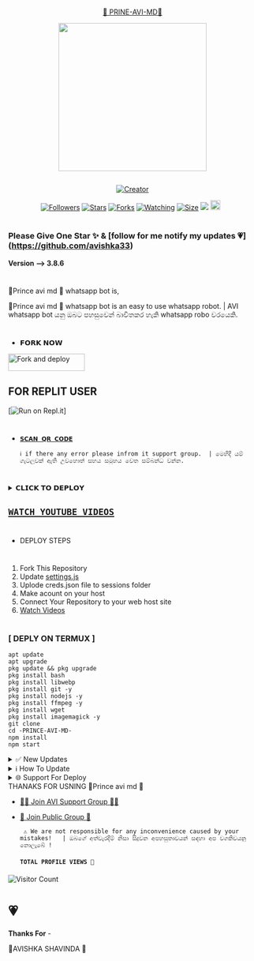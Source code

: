 <p align="center">
  <a href="#"><img src="http://readme-typing-svg.herokuapp.com?color=d1fa02&center=true&vCenter=true&multiline=false&lines=AVISHKA+SHAVINDA" alt="">
</p> 
 
<p align="center"> 
<u> 💖 PRINE-AVI-MD💖</u>
</p>
<p align="center">
<img src="https://avatars.githubusercontent.com/u/132133420?v=4.jpg" width="300" height="300"/>
</p>
<p align="center">
  <a href="#"><img src="http://readme-typing-svg.herokuapp.com?color=d1fa02&center=true&vCenter=true&multiline=false&lines=AVI+NET+HUNTER" alt="">
</p>
<p align="center">
<a href="#"><img title="Creator" src="https://img.shields.io/badge/Creator-AVI-red.svg?style=for-the-badge&logo=github"></a>
</p>
<p align="center">
<a href="https://github.com/darkmakerofc?tab=followers"><img title="Followers" src="https://img.shields.io/github/followers/AlipBot?color=green&style=flat-square"></a>
<a href="https://github.com/DarkMakerofc/Queen-Elisa-Md-V2/stargazers/"><img title="Stars" src="https://img.shields.io/github/stars/darkmakerofc/Queen-Elisa-MD-V2?color=white&style=flat-square"></a>
<a href="https://github.com/DarkMakerofc/Queen-Elisa-Md-V2/network/members"><img title="Forks" src="https://img.shields.io/github/forks/darkmakerofc/Queen-Elisa-MD-V2?color=yellow&style=flat-square"></a>
<a href="https://github.com/DarkMakerofc/Queen-Elisa-Md-V2/watchers"><img title="Watching" src="https://img.shields.io/github/watchers/darkmakerofc/Queen-Elisa-MD-V2?label=Watchers&color=red&style=flat-square"></a>
<a href="https://github.com/DarkMakerofc/Queen-Elisa-Md-V2/"><img title="Size" src="https://img.shields.io/github/repo-size/AlipBot/Api-Alpis?style=flat-square&color=darkred"></a>
<a href="https://hits.seeyoufarm.com"><img src="https://hits.seeyoufarm.com/api/count/incr/badge.svg?url=https://github.com/DarkMakerofc/Queen-Elisa-Md-V2/%2Fhit-counter&count_bg=%2379C83D&title_bg=%23555555&icon=probot.svg&icon_color=%2304FF00&title=hits&edge_flat=false"/></a>
<a href="https://github.com/DarkMakerofc/Queen-Elisa-Md-V2/graphs/commit-activity"><img height="20" src="https://img.shields.io/badge/Maintained-No-red.svg"></a>&nbsp;&nbsp;
</p>

# 

### Please Give One Star ✨ & [follow for me notify my updates 💗] (https://github.com/avishka33)

<b>Version --> 3.8.6</b>
# 
💖Prince avi md 💖 whatsapp bot is,

  💖Prince avi md 💖 whatsapp bot is an easy to use whatsapp robot.   | AVI whatsapp bot යනු ඔබට පහසුවෙන් බාවිතකර හැකි whatsapp robo වරයෙකි.

# 
* 𝗙𝗢𝗥𝗞 𝗡𝗢𝗪

<p align="left">
<a href="https://github.com/DarkMakerofc/PRINCE AVI MD/fork"><img align="center" src="https://telegra.ph/file/3514997e86c4bb12d8f67.png" alt="Fork and deploy" height="35" width="155" /></a>

## FOR REPLIT USER
[![Run on Repl.it](https://repl.it/badge/github/zeeone-ofc/Haruka-Md)]



# 

* [`𝗦𝗖𝗔𝗡 𝗤𝗥 𝗖𝗢𝗗𝗘`](https://replit.com/@AvishkaShavinda/Prince-avi-md?v=1)

      ℹ️ if there any error please infrom it support group.  | මෙහිදී යම් ගැටලුවක් ඇති උවහොත් සහය සමූහය වෙත සම්බන්ධ වන්න.
# 

<details>
<summary>𝗖𝗟𝗜𝗖𝗞 𝗧𝗢 𝗗𝗘𝗣𝗟𝗢𝗬</summary>


[`Deploy on Railway`](https://railway.app?referralCode=jDDNQq)

[`Deploy on Koyeb`](https://app.koyeb.com/)

[`Deploy on Mogenius`](https://studio.mogenius.com/)

[`Deploy on heroku`]

[`Deploy on Replit`](https://replit.com)

[`Deploy on Uffizzi`](https://www.uffizzi.com/)
</details>

## [`WATCH YOUTUBE VIDEOS`](https://youtube.com/@Avi_NetHunter)
 
  

   
   
# 
#
+ DEPLOY STEPS
# 
1. Fork This Repository 
2. Update [settings.js]()
3. Uplode creds.json file to sessions folder
4. Make acount on your host
5. Connect Your Repository to your web host site
6. [Watch Videos](https://youtube.com/@Avi_NetHunter)
# 
# 
### [ DEPLY ON TERMUX ]
 ```   
apt update
apt upgrade
pkg update && pkg upgrade
pkg install bash
pkg install libwebp
pkg install git -y
pkg install nodejs -y 
pkg install ffmpeg -y 
pkg install wget
pkg install imagemagick -y
git clone 
cd -PRINCE-AVI-MD-
npm install
npm start
```
<details>
<summary>✅ New Updates</summary>

  
  ◉
  
  ◉ 
  
  ◉ 

## 🆕 New additions 🆕
 ◉ Add New Instagram Downloader ( .ig )
 
<p>
</details>
<details>
<summary>ℹ️ How To Update </summary>
<p>
</details>
<details>
<summary>🌐 Support For Deploy </summary>
<p>
</details>
THANAKS FOR USNING 💖Prince avi md 💖

* [🧑‍💻 Join AVI Support Group 🧑‍💻](https://chat.whatsapp.com/HgmlgexUpS8GwFGpYMbznt)

* [🦄 Join Public Group 🦄](https://chat.whatsapp.com/HgmlgexUpS8GwFGpYMbznt)

     
       ⚠️ We are not responsible for any inconvenience caused by your mistakes!   | ඔබගේ අත්වැරදීම් නිසා සිදුවන අපහසුතාවයන් සඳහා අප වගකිවයනු නොලැබේ !

  
  #### ```TOTAL PROFILE VIEWS 🧚```
![Visitor Count](https://github.com/avishka33)

<h1>💗</h1> 
<b>Thanks For</b> -

 💖AVISHKA SHAVINDA 💖
